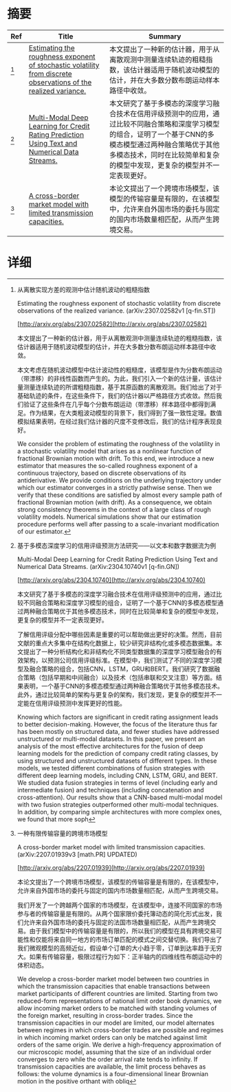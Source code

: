 # 摘要

| Ref | Title | Summary |
| --- | --- | --- |
| [^1] | [Estimating the roughness exponent of stochastic volatility from discrete observations of the realized variance.](http://arxiv.org/abs/2307.02582) | 本文提出了一种新的估计器，用于从离散观测中测量连续轨迹的粗糙指数，该估计器适用于随机波动模型的估计，并在大多数分数布朗运动样本路径中收敛。 |
| [^2] | [Multi-Modal Deep Learning for Credit Rating Prediction Using Text and Numerical Data Streams.](http://arxiv.org/abs/2304.10740) | 本文研究了基于多模态的深度学习融合技术在信用评级预测中的应用，通过比较不同融合策略和深度学习模型的组合，证明了一个基于CNN的多模态模型通过两种融合策略优于其他多模态技术，同时在比较简单和复杂的模型中发现，更复杂的模型并不一定表现更好。 |
| [^3] | [A cross-border market model with limited transmission capacities.](http://arxiv.org/abs/2207.01939) | 本论文提出了一个跨境市场模型，该模型的传输容量是有限的，在该模型中，允许来自外国市场的委托与固定的国内市场数量相匹配，从而产生跨境交易。 |

# 详细

[^1]: 从离散实现方差的观测中估计随机波动的粗糙指数

    Estimating the roughness exponent of stochastic volatility from discrete observations of the realized variance. (arXiv:2307.02582v1 [q-fin.ST])

    [http://arxiv.org/abs/2307.02582](http://arxiv.org/abs/2307.02582)

    本文提出了一种新的估计器，用于从离散观测中测量连续轨迹的粗糙指数，该估计器适用于随机波动模型的估计，并在大多数分数布朗运动样本路径中收敛。

    

    本文考虑在随机波动模型中估计波动性的粗糙度，该模型是作为分数布朗运动（带漂移）的非线性函数而产生的。为此，我们引入一个新的估计量，该估计量测量连续轨迹的所谓粗糙指数，基于其原函数的离散观测。我们给出了对于基础轨迹的条件，在这些条件下，我们的估计器以严格路径方式收敛。然后我们验证了这些条件在几乎每个分数布朗运动（带漂移）样本路径中都得到满足。作为结果，在大类粗波动模型的背景下，我们得到了强一致性定理。数值模拟结果表明，在经过我们估计器的尺度不变修改后，我们的估计程序表现良好。

    We consider the problem of estimating the roughness of the volatility in a stochastic volatility model that arises as a nonlinear function of fractional Brownian motion with drift. To this end, we introduce a new estimator that measures the so-called roughness exponent of a continuous trajectory, based on discrete observations of its antiderivative. We provide conditions on the underlying trajectory under which our estimator converges in a strictly pathwise sense. Then we verify that these conditions are satisfied by almost every sample path of fractional Brownian motion (with drift). As a consequence, we obtain strong consistency theorems in the context of a large class of rough volatility models. Numerical simulations show that our estimation procedure performs well after passing to a scale-invariant modification of our estimator.
    
[^2]: 基于多模态深度学习的信用评级预测方法研究——以文本和数字数据流为例

    Multi-Modal Deep Learning for Credit Rating Prediction Using Text and Numerical Data Streams. (arXiv:2304.10740v1 [q-fin.GN])

    [http://arxiv.org/abs/2304.10740](http://arxiv.org/abs/2304.10740)

    本文研究了基于多模态的深度学习融合技术在信用评级预测中的应用，通过比较不同融合策略和深度学习模型的组合，证明了一个基于CNN的多模态模型通过两种融合策略优于其他多模态技术，同时在比较简单和复杂的模型中发现，更复杂的模型并不一定表现更好。

    

    了解信用评级分配中哪些因素是重要的可以帮助做出更好的决策。然而，目前文献的重点大多集中在结构化数据上，较少研究非结构化或多模态数据集。本文提出了一种分析结构化和非结构化不同类型数据集的深度学习模型融合的有效架构，以预测公司信用评级标准。在模型中，我们测试了不同的深度学习模型及融合策略的组合，包括CNN，LSTM，GRU和BERT。我们研究了数据融合策略（包括早期和中间融合）以及技术（包括串联和交叉注意）等方面。结果表明，一个基于CNN的多模态模型通过两种融合策略优于其他多模态技术。此外，通过比较简单的架构与更复杂的架构，我们发现，更复杂的模型并不一定能在信用评级预测中发挥更好的性能。

    Knowing which factors are significant in credit rating assignment leads to better decision-making. However, the focus of the literature thus far has been mostly on structured data, and fewer studies have addressed unstructured or multi-modal datasets. In this paper, we present an analysis of the most effective architectures for the fusion of deep learning models for the prediction of company credit rating classes, by using structured and unstructured datasets of different types. In these models, we tested different combinations of fusion strategies with different deep learning models, including CNN, LSTM, GRU, and BERT. We studied data fusion strategies in terms of level (including early and intermediate fusion) and techniques (including concatenation and cross-attention). Our results show that a CNN-based multi-modal model with two fusion strategies outperformed other multi-modal techniques. In addition, by comparing simple architectures with more complex ones, we found that more soph
    
[^3]: 一种有限传输容量的跨境市场模型

    A cross-border market model with limited transmission capacities. (arXiv:2207.01939v3 [math.PR] UPDATED)

    [http://arxiv.org/abs/2207.01939](http://arxiv.org/abs/2207.01939)

    本论文提出了一个跨境市场模型，该模型的传输容量是有限的，在该模型中，允许来自外国市场的委托与固定的国内市场数量相匹配，从而产生跨境交易。

    

    我们开发了一个跨越两个国家的市场模型，在该模型中，连接不同国家的市场参与者的传输容量是有限的。从两个国家限价委托簿动态的简化形式出发，我们允许来自外国市场的委托与固定的法国市场数量相匹配，从而产生跨境交易。由于我们模型中的传输容量是有限的，所以我们的模型在具有跨境交易可能性和仅能将来自同一地方的市场订单匹配的模式之间交替切换。我们导出了我们微观模型的高频近似，假设单个订单的大小趋于零，订单到达率趋于无穷大。如果有传输容量，极限过程行为如下：正半轴内的四维线性布朗运动中的体积动态。

    We develop a cross-border market model between two countries in which the transmission capacities that enable transactions between market participants of different countries are limited. Starting from two reduced-form representations of national limit order book dynamics, we allow incoming market orders to be matched with standing volumes of the foreign market, resulting in cross-border trades. Since the transmission capacities in our model are limited, our model alternates between regimes in which cross-border trades are possible and regimes in which incoming market orders can only be matched against limit orders of the same origin. We derive a high-frequency approximation of our microscopic model, assuming that the size of an individual order converges to zero while the order arrival rate tends to infinity. If transmission capacities are available, the limit process behaves as follows: the volume dynamics is a four-dimensional linear Brownian motion in the positive orthant with obliq
    

